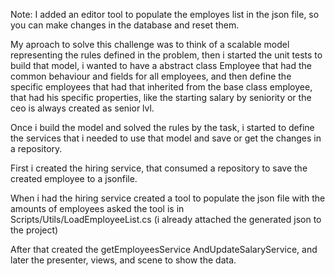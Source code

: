 Note: I added an editor tool to populate the employes list in the json file, so you can make changes in the database and reset them.

My aproach to solve this challenge was to think of a scalable model representing the rules defined in the problem, then i started the unit tests to build that model, i wanted to have a abstract class Employee
that had the common behaviour and fields for all employees, and then define the specific employees that had that inherited from the base class employee, that had his specific
properties, like the starting salary by seniority or the ceo is always created as senior lvl.

Once i build the model and solved the rules by the task, i started to define the services that i needed to use that model and save or get the changes in a repository.

First i created the hiring service, that consumed a repository to save the created employee to a jsonfile.

When i had the hiring service created a tool to populate the json file with the amounts of employees asked the tool is in Scripts/Utils/LoadEmployeeList.cs (i already attached the generated json to the project)

After that created the getEmployeesService AndUpdateSalaryService, and later the presenter, views, and scene to show the data.


